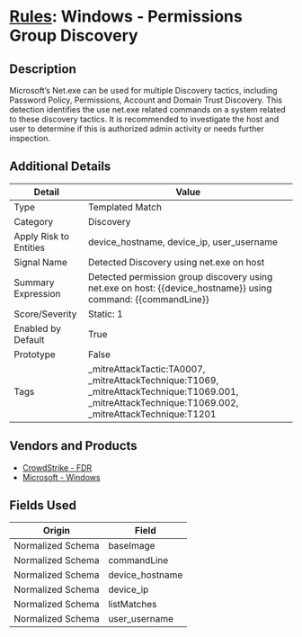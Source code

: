 # [Rules](README.md): Windows - Permissions Group Discovery

## Description
Microsoft’s Net.exe can be used for multiple Discovery tactics, including Password Policy, Permissions, Account and Domain Trust Discovery. This detection identifies the use net.exe related commands on a system related to these discovery tactics. It is recommended to investigate the host and user to determine if this is authorized admin activity or needs further inspection.

## Additional Details
|Detail|Value|
|----|----|
|Type|Templated Match|
|Category|Discovery|
|Apply Risk to Entities|device_hostname, device_ip, user_username|
|Signal Name|Detected Discovery using net.exe on host|
|Summary Expression|Detected permission group discovery using net.exe on host: {{device_hostname}} using command: {{commandLine}}|
|Score/Severity|Static: 1|
|Enabled by Default|True|
|Prototype|False|
|Tags|_mitreAttackTactic:TA0007, _mitreAttackTechnique:T1069, _mitreAttackTechnique:T1069.001, _mitreAttackTechnique:T1069.002, _mitreAttackTechnique:T1201|
## Vendors and Products
- [CrowdStrike - FDR](../products/569a3a44-c29f-492e-bcf4-5dc04e2ab0f3.md)
- [Microsoft - Windows](../products/1ff7546c-cb36-4a24-87f7-89d2cecc5761.md)


## Fields Used

|Origin|Field|
|----|----|
|Normalized Schema|baseImage|
|Normalized Schema|commandLine|
|Normalized Schema|device_hostname|
|Normalized Schema|device_ip|
|Normalized Schema|listMatches|
|Normalized Schema|user_username|


